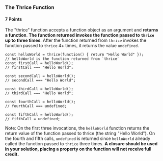 ### The Thrice Function

#### 7 Points

The "thrice" function accepts a function object as an argument and **returns a function**. **The function returned invokes the function passed to `thrice` up to three times**. After the function returned from `thrice` invokes the function passed to `thrice` 4+ times, it returns the value `undefined`.

```
const helloWorld = thrice(function() { return "Hello World" });
// helloWorld is the function returned from `thrice`
const firstCall = helloWorld();
// firstCall === "Hello World";

const secondCall = helloWorld();
// secondCall === "Hello World";

const thirdCall = helloWorld();
// thirdCall === "Hello World";

const fourthCall = helloWorld();
// fourthCall === undefined;

const fifthCall = helloWorld();
// fifthCall = undefined;

```

Note: On the first three invocations, the `helloWorld` function returns the return value of the function passed to thrice (the string "Hello World"). On the fourth and fifth calls, `undefined` is returned since `helloWorld` already called the function passed to `thrice` three times. **A closure should be used in your solution, placing a property on the function will not receive full credit.**
